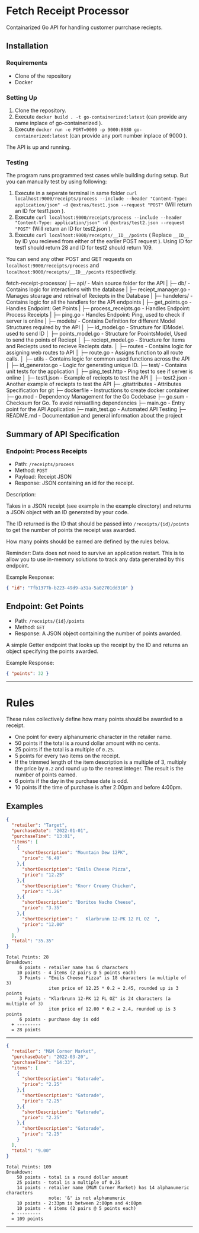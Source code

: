 # Fetch Receipt Processor
Containarized Go API for handling customer purrchase reciepts.
## Installation

### Requirements
- Clone of the repository
- Docker

### Setting Up

1. Clone the repository.
2. Execute `docker build . -t go-containerized:latest` (can provide any name inplace of go-containerized ).
3. Execute `docker run -e PORT=9000 -p 9000:8080 go-containerized:latest` (can provide any port number inplace of 9000 ).

The API is up and running. 
### Testing
The program runs programmed test cases while building during setup. But you can manually test by using following:
1. Execute in a seperate terminal in same folder `curl localhost:9000/receipts/process --include --header "Content-Type: application/json" -d @extras/test1.json --request "POST"` (Will return an ID for test1.json ).
2. Execute `curl localhost:9000/receipts/process --include --header "Content-Type: application/json" -d @extras/test2.json --request "POST"` (Will return an ID for test2.json ).
3. Execute `curl localhost:9000/receipts/__ID__/points` ( Replace `__ID__` by ID you recieved from either of the eariler POST request  ). Using ID for test1 should return 28 and ID for test2 should return 109.

You can send any other POST and GET requests on `localhost:9000/receipts/process` and `localhost:9000/receipts/__ID__/points` respectively.


fetch-receipt-processor/
├─ api/                        - Main source folder for the API
|    ├─ db/                    - Contains logic for interactions with the database
|      ├─ reciept_manager.go   - Manages stoarage and retrival of Reciepts in the Database
|    ├─ handelers/             - Contains logic for all the handlers for the API endpoints
|      ├─ get_points.go        - Handles Endpoint: Get Points
|      ├─ process_receipts.go  - Handles Endpoint: Process Receipts
|      ├─ ping.go              - Handles Endpoint: Ping, used to check if server is online
|    ├─ models/                - Contains Definition for different Model Structures required by the API
│      ├─ id_model.go          - Structure for IDModel. used to send ID
│      ├─ points_model.go      - Structure for PoointsModel, Used to send the points of Reciept
│      ├─ reciept_model.go     - Structure for Items and Reciepts used to recieve Reciepts data.
│    ├─ routes                 - Contains logic for assigning web routes to API
│      ├─ route.go             - Assigns function to all route calls.
│    ├─ utils                  - Contains logic for common used functions across the API
│      ├─ id_generator.go      - Logic for generating unique ID.
├─ test/                       - Contains unit tests for the application
│    ├─ ping_test.http         - Ping test to see if server is online
│    ├─ test1.json             - Example of reciepts to test the API
│    ├─ test2.json             - Another example of reciepts to test the API
├─ .gitattributes              - Attributes Specification for git
├─ dockerfile                  - Instructions to create docker container
├─ go.mod                      - Dependency Management for the Go Codebase
├─ go.sum                      - Checksum for Go. To avoid reinsatlling dependencies
├─ main.go                     - Entry point for the API Application
├─ main_test.go                - Automated API Testing
├─ README.md                   - Documentation and general information about the project


## Summary of API Specification

### Endpoint: Process Receipts

* Path: `/receipts/process`
* Method: `POST`
* Payload: Receipt JSON
* Response: JSON containing an id for the receipt.

Description:

Takes in a JSON receipt (see example in the example directory) and returns a JSON object with an ID generated by your code.

The ID returned is the ID that should be passed into `/receipts/{id}/points` to get the number of points the receipt
was awarded.

How many points should be earned are defined by the rules below.

Reminder: Data does not need to survive an application restart. This is to allow you to use in-memory solutions to track any data generated by this endpoint.

Example Response:
```json
{ "id": "7fb1377b-b223-49d9-a31a-5a02701dd310" }
```

## Endpoint: Get Points

* Path: `/receipts/{id}/points`
* Method: `GET`
* Response: A JSON object containing the number of points awarded.

A simple Getter endpoint that looks up the receipt by the ID and returns an object specifying the points awarded.

Example Response:
```json
{ "points": 32 }
```

---

# Rules

These rules collectively define how many points should be awarded to a receipt.

* One point for every alphanumeric character in the retailer name.
* 50 points if the total is a round dollar amount with no cents.
* 25 points if the total is a multiple of `0.25`.
* 5 points for every two items on the receipt.
* If the trimmed length of the item description is a multiple of 3, multiply the price by `0.2` and round up to the nearest integer. The result is the number of points earned.
* 6 points if the day in the purchase date is odd.
* 10 points if the time of purchase is after 2:00pm and before 4:00pm.


## Examples

```json
{
  "retailer": "Target",
  "purchaseDate": "2022-01-01",
  "purchaseTime": "13:01",
  "items": [
    {
      "shortDescription": "Mountain Dew 12PK",
      "price": "6.49"
    },{
      "shortDescription": "Emils Cheese Pizza",
      "price": "12.25"
    },{
      "shortDescription": "Knorr Creamy Chicken",
      "price": "1.26"
    },{
      "shortDescription": "Doritos Nacho Cheese",
      "price": "3.35"
    },{
      "shortDescription": "   Klarbrunn 12-PK 12 FL OZ  ",
      "price": "12.00"
    }
  ],
  "total": "35.35"
}
```
```text
Total Points: 28
Breakdown:
     6 points - retailer name has 6 characters
    10 points - 4 items (2 pairs @ 5 points each)
     3 Points - "Emils Cheese Pizza" is 18 characters (a multiple of 3)
                item price of 12.25 * 0.2 = 2.45, rounded up is 3 points
     3 Points - "Klarbrunn 12-PK 12 FL OZ" is 24 characters (a multiple of 3)
                item price of 12.00 * 0.2 = 2.4, rounded up is 3 points
     6 points - purchase day is odd
  + ---------
  = 28 points
```

----

```json
{
  "retailer": "M&M Corner Market",
  "purchaseDate": "2022-03-20",
  "purchaseTime": "14:33",
  "items": [
    {
      "shortDescription": "Gatorade",
      "price": "2.25"
    },{
      "shortDescription": "Gatorade",
      "price": "2.25"
    },{
      "shortDescription": "Gatorade",
      "price": "2.25"
    },{
      "shortDescription": "Gatorade",
      "price": "2.25"
    }
  ],
  "total": "9.00"
}
```
```text
Total Points: 109
Breakdown:
    50 points - total is a round dollar amount
    25 points - total is a multiple of 0.25
    14 points - retailer name (M&M Corner Market) has 14 alphanumeric characters
                note: '&' is not alphanumeric
    10 points - 2:33pm is between 2:00pm and 4:00pm
    10 points - 4 items (2 pairs @ 5 points each)
  + ---------
  = 109 points
```

---

